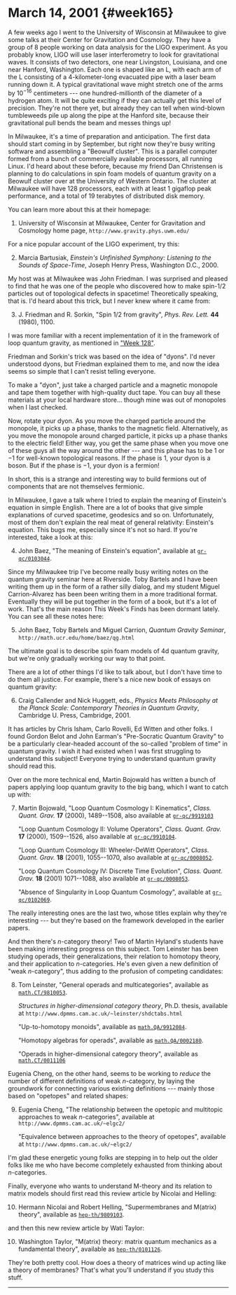 # March 14, 2001 {#week165}

A few weeks ago I went to the University of Wisconsin at Milwaukee to
give some talks at their Center for Gravitation and Cosmology. They have
a group of 8 people working on data analysis for the LIGO experiment. As
you probably know, LIGO will use laser interferometry to look for
gravitational waves. It consists of two detectors, one near Livingston,
Louisiana, and one near Hanford, Washington. Each one is shaped like an
L, with each arm of the L consisting of a 4-kilometer-long evacuated
pipe with a laser beam running down it. A typical gravitational wave
might stretch one of the arms by $10^{-16}$ centimeters --- one
hundred-millionth of the diameter of a hydrogen atom. It will be quite
exciting if they can actually get this level of precision. They're not
there yet, but already they can tell when wind-blown tumbleweeds pile up
along the pipe at the Hanford site, because their gravitational pull
bends the beam and messes things up!

In Milwaukee, it's a time of preparation and anticipation. The first
data should start coming in by September, but right now they're busy
writing software and assembling a "Beowulf cluster". This is a
parallel computer formed from a bunch of commercially available
processors, all running Linux. I'd heard about these before, because my
friend Dan Christensen is planning to do calculations in spin foam
models of quantum gravity on a Beowulf cluster over at the University of
Western Ontario. The cluster at Milwaukee will have 128 processors, each
with at least 1 gigaflop peak performance, and a total of 19 terabytes
of distributed disk memory.

You can learn more about this at their homepage:

1) University of Wisconsin at Milwaukee, Center for Gravitation and Cosmology home page, `http://www.gravity.phys.uwm.edu/`

For a nice popular account of the LIGO experiment, try this:

2) Marcia Bartusiak, _Einstein's Unfinished Symphony: Listening to the Sounds of Space-Time_, Joseph Henry Press, Washington D.C., 2000.

My host was at Milwaukee was John Friedman. I was surprised and pleased
to find that he was one of the people who discovered how to make
spin-$1/2$ particles out of topological defects in spacetime!
Theoretically speaking, that is. I'd heard about this trick, but I
never knew where it came from:

3) J. Friedman and R. Sorkin, "Spin $1/2$ from gravity", _Phys. Rev. Lett._ **44** (1980), 1100.

I was more familiar with a recent implementation of it in the framework
of loop quantum gravity, as mentioned in ["Week 128"](#week128).

Friedman and Sorkin's trick was based on the idea of "dyons". I'd
never understood dyons, but Friedman explained them to me, and now the
idea seems so simple that I can't resist telling everyone.

To make a "dyon", just take a charged particle and a magnetic monopole
and tape them together with high-quality duct tape. You can buy all
these materials at your local hardware store... though mine was out of
monopoles when I last checked.

Now, rotate your dyon. As you move the charged particle around the
monopole, it picks up a phase, thanks to the magnetic field.
Alternatively, as you move the monopole around charged particle, it
picks up a phase thanks to the electric field! Either way, you get the
same phase when you move one of these guys all the way around the other
--- and this phase has to be $1$ or $-1$ for well-known topological reasons.
If the phase is $1$, your dyon is a boson. But if the phase is $-1$, your
dyon is a fermion!

In short, this is a strange and interesting way to build fermions out of
components that are not themselves fermionic.

In Milwaukee, I gave a talk where I tried to explain the meaning of
Einstein's equation in simple English. There are a lot of books that
give simple explanations of curved spacetime, geodesics and so on.
Unfortunately, most of them don't explain the real meat of general
relativity: Einstein's equation. This bugs me, especially since it's
not so hard. If you're interested, take a look at this:

4) John Baez, "The meaning of Einstein's equation", available at [`gr-qc/0103044`](https://arxiv.org/abs/gr-qc/0103044).

Since my Milwaukee trip I've become really busy writing notes on the
quantum gravity seminar here at Riverside. Toby Bartels and I have been
writing them up in the form of a rather silly dialog, and my student
Miguel Carrion-Alvarez has been been writing them in a more traditional
format. Eventually they will be put together in the form of a book, but
it's a lot of work. That's the main reason This Week's Finds has been
dormant lately. You can see all these notes here:

5) John Baez, Toby Bartels and Miguel Carrion, _Quantum Gravity Seminar_, `http://math.ucr.edu/home/baez/qg.html`

The ultimate goal is to describe spin foam models of 4d quantum gravity,
but we're only gradually working our way to that point.

There are a lot of other things I'd like to talk about, but I don't
have time to do them all justice. For example, there's a nice new book
of essays on quantum gravity:

6) Craig Callender and Nick Huggett, eds., _Physics Meets Philosophy at the Planck Scale: Contemporary Theories in Quantum Gravity_, Cambridge U. Press, Cambridge, 2001.

It has articles by Chris Isham, Carlo Rovelli, Ed Witten and other
folks. I found Gordon Belot and John Earman's "Pre-Socratic Quantum
Gravity" to be a particularly clear-headed account of the so-called
"problem of time" in quantum gravity. I wish it had existed when I was
first struggling to understand this subject! Everyone trying to
understand quantum gravity should read this.

Over on the more technical end, Martin Bojowald has written a bunch of
papers applying loop quantum gravity to the big bang, which I want to
catch up with:

7) Martin Bojowald, "Loop Quantum Cosmology I: Kinematics", _Class. Quant. Grav._ **17** (2000), 1489--1508, also available at [`gr-qc/9919103`](https://arxiv.org/abs/gr-qc/9919103)

    "Loop Quantum Cosmology II: Volume Operators", _Class. Quant. Grav._ **17** (2000), 1509--1526, also available at [`gr-qc/9910104`](https://arxiv.org/abs/gr-qc/9910104).

    "Loop Quantum Cosmology III: Wheeler-DeWitt Operators", _Class. Quant. Grav._ **18** (2001), 1055--1070, also available at [`gr-qc/0008052`](https://arxiv.org/abs/gr-qc/0008052).

    "Loop Quantum Cosmology IV: Discrete Time Evolution", _Class. Quant. Grav._ **18** (2001) 1071--1088, also available at [`gr-qc/0008053`](https://arxiv.org/abs/gr-qc/0008053).

    "Absence of Singularity in Loop Quantum Cosmology", available at [`gr-qc/0102069`](https://arxiv.org/abs/gr-qc/0102069).

The really interesting ones are the last two, whose titles explain why
they're interesting --- but they're based on the framework developed in
the earlier papers.

And then there's $n$-category theory! Two of Martin Hyland's students
have been making interesting progress on this subject. Tom Leinster has
been studying operads, their generalizations, their relation to homotopy
theory, and their application to $n$-categories. He's even given a new
definition of "weak $n$-category", thus adding to the profusion of
competing candidates:

8) Tom Leinster, "General operads and multicategories", available as [`math.CT/9810053`](https://arxiv.org/abs/math.CT/9810053).

    _Structures in higher-dimensional category theory_, Ph.D. thesis, available at `http://www.dpmms.cam.ac.uk/~leinster/shdctabs.html`

    "Up-to-homotopy monoids", available as [`math.QA/9912084`](https://arxiv.org/abs/math.QA/9912084).

    "Homotopy algebras for operads", available as [`math.QA/0002180`](https://arxiv.org/abs/math.QA/0002180).

    "Operads in higher-dimensional category theory", available as [`math.CT/0011106`](https://arxiv.org/abs/math.CT/0011106)

Eugenia Cheng, on the other hand, seems to be working to *reduce* the
number of different definitions of weak $n$-category, by laying the
groundwork for connecting various existing definitions --- mainly those
based on "opetopes" and related shapes:

9) Eugenia Cheng, "The relationship between the opetopic and multitopic approaches to weak $n$-categories", available at `http://www.dpmms.cam.ac.uk/~elgc2/`

    "Equivalence between approaches to the theory of opetopes", available at `http://www.dpmms.cam.ac.uk/~elgc2/`

I'm glad these energetic young folks are stepping in to help out the
older folks like me who have become completely exhausted from thinking
about $n$-categories.

Finally, everyone who wants to understand M-theory and its relation to
matrix models should first read this review article by Nicolai and
Helling:

10) Hermann Nicolai and Robert Helling, "Supermembranes and M(atrix) theory", available as [`hep-th/9809103`](https://arxiv.org/abs/hep-th/9809103).

and then this new review article by Wati Taylor:

10) Washington Taylor, "M(atrix) theory: matrix quantum mechanics as a fundamental theory", available as [`hep-th/0101126`](https://arxiv.org/abs/hep-th/0101126).

They're both pretty cool. How does a theory of matrices wind up acting
like a theory of membranes? That's what you'll understand if you study
this stuff.

------------------------------------------------------------------------
